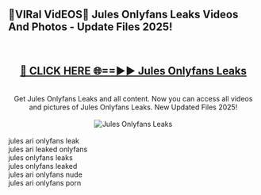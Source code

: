 <h2>🔴VIRal VidEOS🔴 Jules Onlyfans Leaks Videos And Photos - Update Files 2025!</h2>
<br>
<div align="center">
<h2><a href="https://virallinks.top/odZfE0" rel="nofollow">🔴 CLICK HERE 🌐==►► Jules Onlyfans Leaks</a></h2>
<br>
Get Jules Onlyfans Leaks and all content. Now you can access all videos and pictures of Jules Onlyfans Leaks. New Updated Files 2025!
<br>
<br>
<a href="https://virallinks.top/odZfE0" rel="nofollow" data-target="animated-image.originalLink"><img src="https://i.imgur.com/dJHk4Zq.gif)" alt="Jules Onlyfans Leaks" style="max-width: 100%; display: inline-block;" data-target="animated-image.originalImage"></a>
</div>
<br>
jules ari onlyfans leak<br>
jules ari leaked onlyfans<br>
jules onlyfans leaks<br>
jules onlyfans leaked<br>
jules ari onlyfans nude<br>
jules ari onlyfans porn
